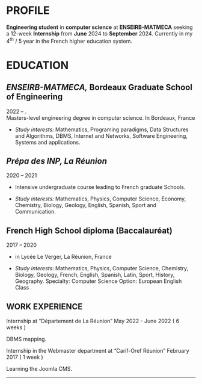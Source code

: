 <div class= "col-1" >

</div > 
<div class= "col-2" >

# PROFILE

**Engineering student** in **computer science** at **ENSEIRB-MATMECA** seeking a 12-week **Internship** from **June** 2024 to **September** 2024. 
Currently in my 4<sup>th</sup> / 5 year in the French higher education system.


# EDUCATION

## **_ENSEIRB-MATMECA,_** Bordeaux Graduate School of Engineering
<div class="date">2022 – .</div>
Masters-level engineering degree in computer science.
In Bordeaux, France


- _Study interests:_ Mathematics, 
Programing paradigms, Data Structures and Algorithms, DBMS, Internet and Networks, Software Engineering, Systems and applications.

## **_Prépa des INP, La Réunion_** 
<div class="date">2020 – 2021</div>

- Intensive undergraduate course leading to French graduate Schools.

- _Study interests:_ Mathematics, Physics, Computer Science, Economy, Chemistry, Biology, Geology, English, Spanish, Sport and Communication.

## **French High School diploma** (Baccalauréat)
<div class="date">2017 – 2020</div>

- in Lycée Le Verger, La Réunion, France

- _Study interests:_ Mathematics, Physics, Computer Science, Chemistry, Biology, Geology, French, English, Spanish, Latin, Sport, History, Geography.
Specialty: Computer Science 
Option: European English Class

## WORK EXPERIENCE

Internship at “Département de La Réunion”
May 2022 - June 2022 ( 6 weeks )

DBMS mapping.

Internship in the Webmaster department at “Carif-Oref Réunion”
February 2017 ( 1 week )

Learning the Joomla CMS.


</div > 

---

<div class= "col-1" >

</div > 
<div class= "col-2" >

</div > 
